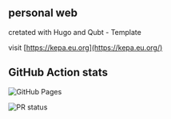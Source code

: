 ## personal web
cretated with Hugo and Qubt - Template

visit [https://kepa.eu.org](https://kepa.eu.org/)

## GitHub Action stats


![GitHub Pages](https://github.com/matsonkepson/matsonkepson.github.io/actions/workflows/hugo-deploy.yaml/badge.svg?branch=main)

![PR status](https://github.com/matsonkepson/matsonkepson.github.io/actions/workflows/create-pr.yaml/badge.svg?branch=develop)


